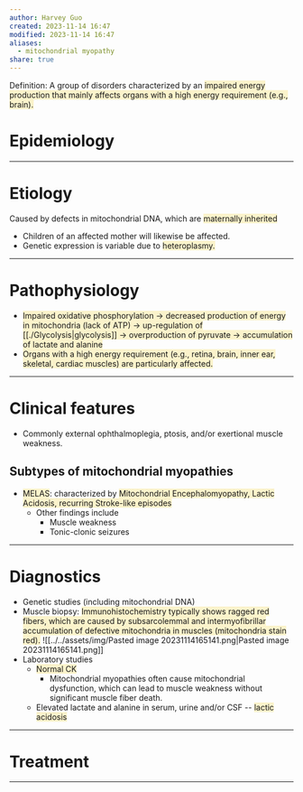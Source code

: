 ```yaml
---
author: Harvey Guo
created: 2023-11-14 16:47
modified: 2023-11-14 16:47
aliases:
  - mitochondrial myopathy
share: true
---
```

Definition: A group of disorders characterized by an <span style="background:rgba(240, 200, 0, 0.2)">impaired energy production that mainly affects organs with a high energy requirement (e.g., brain).</span>
# Epidemiology


---
# Etiology
Caused by defects in mitochondrial DNA, which are <span style="background:rgba(240, 200, 0, 0.2)">maternally inherited</span>
- Children of an affected mother will likewise be affected.
- Genetic expression is variable due to <span style="background:rgba(240, 200, 0, 0.2)">heteroplasmy.</span>

---
# Pathophysiology
- <span style="background:rgba(240, 200, 0, 0.2)">Impaired oxidative phosphorylation → decreased production of energy in mitochondria (lack of ATP) → up-regulation of [[./Glycolysis|glycolysis]] → overproduction of pyruvate → accumulation of lactate and alanine </span>
- <span style="background:rgba(240, 200, 0, 0.2)">Organs with a high energy requirement (e.g., retina, brain, inner ear, skeletal, cardiac muscles) are particularly affected.</span>

---
# Clinical features
- Commonly external ophthalmoplegia, ptosis, and/or exertional muscle weakness.
## Subtypes of mitochondrial myopathies 
- <span style="background:rgba(240, 200, 0, 0.2)">MELAS</span>: characterized by <span style="background:rgba(240, 200, 0, 0.2)">Mitochondrial Encephalomyopathy, Lactic Acidosis, recurring Stroke-like episodes </span>
	- Other findings include
		- Muscle weakness
		- Tonic-clonic seizures

---
# Diagnostics
- Genetic studies (including mitochondrial DNA)
- Muscle biopsy: <span style="background:rgba(240, 200, 0, 0.2)">Immunohistochemistry typically shows ragged red fibers, which are caused by subsarcolemmal and intermyofibrillar accumulation of defective mitochondria in muscles (mitochondria stain red).</span> ![[../../assets/img/Pasted image 20231114165141.png|Pasted image 20231114165141.png]]
- Laboratory studies
	- <span style="background:rgba(240, 200, 0, 0.2)">Normal CK</span> 
		- Mitochondrial myopathies often cause mitochondrial dysfunction, which can lead to muscle weakness without significant muscle fiber death.
	- Elevated lactate and alanine in serum, urine and/or CSF -- <span style="background:rgba(240, 200, 0, 0.2)">lactic acidosis</span>

---
# Treatment


---
